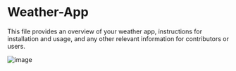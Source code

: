 # Weather-App
This file provides an overview of your weather app, instructions for installation and usage, and any other relevant information for contributors or users.

![image](https://github.com/ChaudharyUsman/Weather-App/assets/129587807/1898eda6-c4cf-4848-a810-42d32c9d1760)
